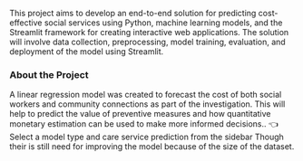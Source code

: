 This project aims to develop an end-to-end solution for predicting cost-effective social services using Python, machine learning models, and the Streamlit framework for creating interactive web applications. The solution will involve data collection, preprocessing, model training, evaluation, and deployment of the model using Streamlit.
### About the Project
A linear regression model was created to forecast the cost of both social workers and community connections as part of the investigation. This will help to predict the value of preventive measures and how quantitative monetary estimation can be used to make more informed decisions.. 👈 Select a model type and care service prediction from the sidebar Though their is still need for improving the model because of the size of the dataset.

